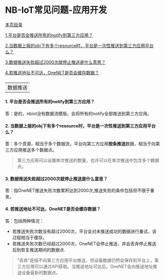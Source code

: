 # NB-IoT常见问题-应用开发
[本页目录]()

[1.平台是否会推送所有的notify到第三方应用？](#1)

[2.当数据上报的obj下有多个resource时，平台是一次性推送到第三方应用平台么？](#2)

[3.数据推送失败超过2000次就停止推送是什么意思？](#3)

[4.若推送地址不可达，OneNET是否会缓存数据？](#4)

<h3><table><tr><td bgcolor=#F2F2F2>数据推送</td></tr></table></h3>

<h4 id="1">1. 平台是否会推送所有的notify到第三方应用？</h4>

答：是的，nbiot没有数据流模版，会将所有的notify全部推送到第三方应用。

<h4 id="2">2. 当数据上报的obj下有多个resource时，平台是一次性推送到第三方应用平台么？</h4>

答：多个资源，相当于多个数据流，平台向第三方应用**按条推送**数据，相当于向第三方应用推送多个数据点。
> 第三方应用可以设置单次推送的数量，也许可以在单次推送中包含多个数据点。

<h4 id="3">3. 数据推送失败超过2000次就停止推送是什么意思？</h4>

答：指OneNET推送失败次数累积达到2000次,推送失败的条件包括但不限于重发。

<h4 id="4">4. 若推送地址不可达，OneNET是否会缓存数据？</h4>

答：包括两种情况：
* 若推送失败次数没有超过2000次，平台会对未推送成功的数据进行重试，该过程相当于缓存。
* 若推送失败次数已经超过2000次，OneNET会停止推送，并会丢弃停止推送后到恢复推送期间的数据点.

> “丢弃”是指不向第三方应用平台推送，但设备数据仍然会保存到平台上，第三方应用可以通过API获取。当推送地址可达后，OneNET会向推送地址推送设备最新的数据点。

